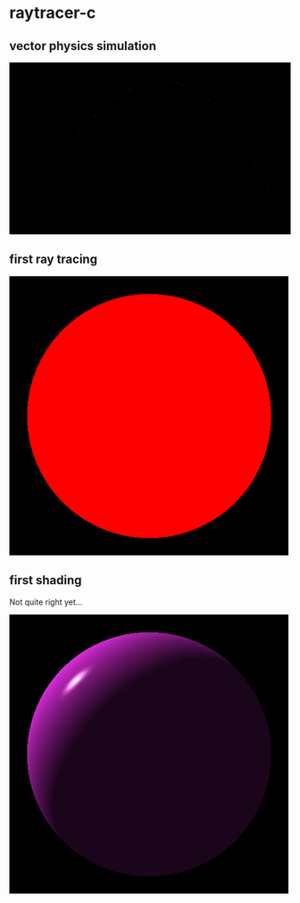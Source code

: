# raytracer-c

## vector physics simulation
![](images/parabola.png)

## first ray tracing
![](images/sphere_shadow.png)

## first shading

Not quite right yet...


![](images/phong_render_sphere.png)
